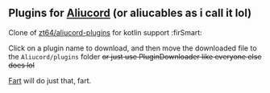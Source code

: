 ## Plugins for [Aliucord](https://github.com/Aliucord) (or aliucables as i call it lol)

Clone of [zt64/aliucord-plugins](https://github.com/zt64/aliucord-plugins) for kotlin support :firSmart:

Click on a plugin name to download, and then move the downloaded file to the `Aliucord/plugins` folder
~~or just use PluginDownloader like everyone else does lol~~

[Fart](https://github.com/ItzOnlyAnimal/aliucable/raw/builds/Fart.zip) will do just that, fart.
